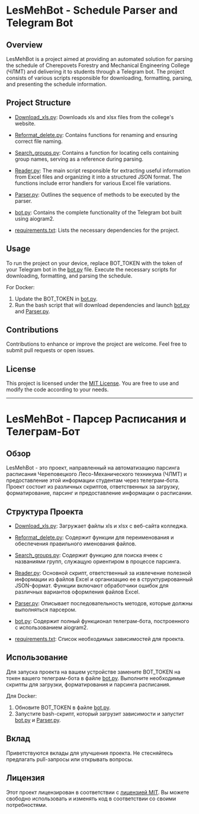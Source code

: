 # LesMehBot - Schedule Parser and Telegram Bot

## Overview

LesMehBot is a project aimed at providing an automated solution for parsing the schedule of Cherepovets Forestry and Mechanical Engineering College (ЧЛМТ) and delivering it to students through a Telegram bot. The project consists of various scripts responsible for downloading, formatting, parsing, and presenting the schedule information.

## Project Structure

- [Download_xls.py](https://github.com/xEnotWhyNotx/LesMehBot/blob/master/src/Download_xls.py): Downloads xls and xlsx files from the college's website.

- [Reformat_delete.py](https://github.com/xEnotWhyNotx/LesMehBot/blob/master/src/Reformat_delete.py): Contains functions for renaming and ensuring correct file naming.

- [Search_groups.py](https://github.com/xEnotWhyNotx/LesMehBot/blob/master/src/Search_groups.py): Contains a function for locating cells containing group names, serving as a reference during parsing.

- [Reader.py](https://github.com/xEnotWhyNotx/LesMehBot/blob/master/src/Reader.py): The main script responsible for extracting useful information from Excel files and organizing it into a structured JSON format. The functions include error handlers for various Excel file variations.

- [Parser.py](https://github.com/xEnotWhyNotx/LesMehBot/blob/master/src/Parser.py): Outlines the sequence of methods to be executed by the parser.

- [bot.py](https://github.com/xEnotWhyNotx/LesMehBot/blob/master/src/bot.py): Contains the complete functionality of the Telegram bot built using aiogram2.

- [requirements.txt](https://github.com/xEnotWhyNotx/LesMehBot/blob/master/src/requirements.txt): Lists the necessary dependencies for the project.

## Usage

To run the project on your device, replace BOT_TOKEN with the token of your Telegram bot in the [bot.py](https://github.com/xEnotWhyNotx/LesMehBot/blob/master/src/bot.py) file. Execute the necessary scripts for downloading, formatting, and parsing the schedule.

For Docker:
1. Update the BOT_TOKEN in [bot.py](https://github.com/xEnotWhyNotx/LesMehBot/blob/master/src/bot.py).
2. Run the bash script that will download dependencies and launch [bot.py](https://github.com/xEnotWhyNotx/LesMehBot/blob/master/src/bot.py) and [Parser.py](https://github.com/xEnotWhyNotx/LesMehBot/blob/master/src/Parser.py).

## Contributions

Contributions to enhance or improve the project are welcome. Feel free to submit pull requests or open issues.

## License

This project is licensed under the [MIT License](LICENSE.md). You are free to use and modify the code according to your needs.

---

# LesMehBot - Парсер Расписания и Телеграм-Бот

## Обзор

LesMehBot - это проект, направленный на автоматизацию парсинга расписания Череповецкого Лесо-Механического техникума (ЧЛМТ) и предоставление этой информации студентам через телеграм-бота. Проект состоит из различных скриптов, ответственных за загрузку, форматирование, парсинг и предоставление информации о расписании.

## Структура Проекта

- [Download_xls.py](https://github.com/xEnotWhyNotx/LesMehBot/blob/master/src/Download_xls.py): Загружает файлы xls и xlsx с веб-сайта колледжа.

- [Reformat_delete.py](https://github.com/xEnotWhyNotx/LesMehBot/blob/master/src/Reformat_delete.py): Содержит функции для переименования и обеспечения правильного именования файлов.

- [Search_groups.py](https://github.com/xEnotWhyNotx/LesMehBot/blob/master/src/Search_groups.py): Содержит функцию для поиска ячеек с названиями групп, служащую ориентиром в процессе парсинга.

- [Reader.py](https://github.com/xEnotWhyNotx/LesMehBot/blob/master/src/Reader.py): Основной скрипт, ответственный за извлечение полезной информации из файлов Excel и организацию ее в структурированный JSON-формат. Функции включают обработчики ошибок для различных вариантов оформления файлов Excel.

- [Parser.py](https://github.com/xEnotWhyNotx/LesMehBot/blob/master/src/Parser.py): Описывает последовательность методов, которые должны выполняться парсером.

- [bot.py](https://github.com/xEnotWhyNotx/LesMehBot/blob/master/src/bot.py): Содержит полный функционал телеграм-бота, построенного с использованием aiogram2.

- [requirements.txt](https://github.com/xEnotWhyNotx/LesMehBot/blob/master/src/requirements.txt): Список необходимых зависимостей для проекта.

## Использование

Для запуска проекта на вашем устройстве замените BOT_TOKEN на токен вашего телеграм-бота в файле [bot.py](https://github.com/xEnotWhyNotx/LesMehBot/blob/master/src/bot.py). Выполните необходимые скрипты для загрузки, форматирования и парсинга расписания.

Для Docker:
1. Обновите BOT_TOKEN в файле [bot.py](https://github.com/xEnotWhyNotx/LesMehBot/blob/master/src/bot.py).
2. Запустите bash-скрипт, который загрузит зависимости и запустит [bot.py](https://github.com/xEnotWhyNotx/LesMehBot/blob/master/src/bot.py) и [Parser.py](https://github.com/xEnotWhyNotx/LesMehBot/blob/master/src/Parser.py).

## Вклад

Приветствуются вклады для улучшения проекта. Не стесняйтесь предлагать pull-запросы или открывать вопросы.

## Лицензия

Этот проект лицензирован в соответствии с [лицензией MIT](LICENSE.md). Вы можете свободно использовать и изменять код в соответствии со своими потребностями.
